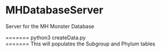 # MHDatabaseServer
Server for the MH Monster Database

<HEAD
When migrating with a fresh monData.db, use the command <br />
=======
python3 createData.py <br />
=======
This will populates the Subgroup and Phylum tables

